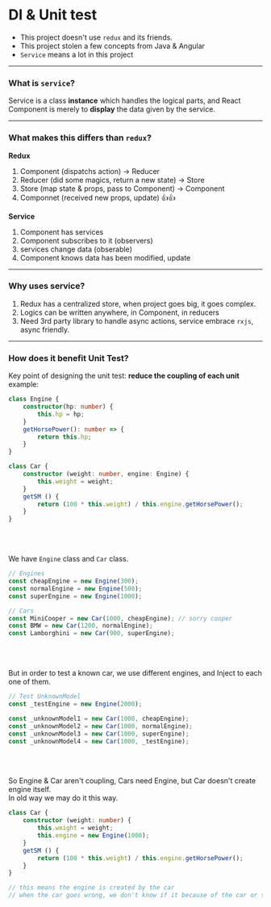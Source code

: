 # DI & Unit test
- This project doesn't use `redux` and its friends.
- This project stolen a few concepts from Java & Angular
- `Service` means a lot in this project

----
### What is `service`?
Service is a class **instance** which handles the logical parts, and React Component is merely to **display** the data given by the service. 

---- 
### What makes this differs than `redux`?
**Redux**  
1. Component (dispatchs action)  -> Reducer
2. Reducer (did some magics, return a new state)  -> Store
3. Store (map state & props, pass to Component)  -> Component
4. Componnet (received new props, update) 👍👍

**Service**
1. Component has services
2. Component subscribes to it (observers)
3. services change data (obserable)
4. Component knows data has been modified, update

----
### Why uses service? 
1. Redux has a centralized store, when project goes big, it goes complex. 
2. Logics can be written anywhere, in Component, in reducers
3. Need 3rd party library to handle async actions, service embrace `rxjs`, async friendly.

----
### How does it benefit Unit Test?
Key point of designing the unit test: **reduce the coupling of each unit**  
example: 
```typescript
class Engine {
    constructor(hp: number) {
        this.hp = hp;
    }
    getHorsePower(): number => {
        return this.hp;
    }
}

class Car {
    constructor (weight: number, engine: Engine) {
        this.weight = weight;
    }
    getSM () {
        return (100 * this.weight) / this.engine.getHorsePower();
    }
}
```
<br/> 
<br /> 

We have `Engine` class and `Car` class.
```javascript
// Engines
const cheapEngine = new Engine(300);
const normalEngine = new Engine(500);
const superEngine = new Engine(1000);

// Cars
const MiniCooper = new Car(1000, cheapEngine); // sorry cooper
const BMW = new Car(1200, normalEngine);
const Lamborghini = new Car(900, superEngine);
```
<br/> 
<br /> 

But in order to test a known car, we use different engines, and Inject to each one of them.
```javascript
// Test UnknownModel
const _testEngine = new Engine(2000);

const _unknownModel1 = new Car(1000, cheapEngine);
const _unknownModel2 = new Car(1000, normalEngine);
const _unknownModel3 = new Car(1000, superEngine);
const _unknownModel4 = new Car(1000, _testEngine);
```
<br/> 
<br /> 

So Engine & Car aren't coupling, Cars need Engine, but Car doesn't create engine itself.  
In old way we may do it this way.
```typescript
class Car {
    constructor (weight: number) {
        this.weight = weight;
        this.engine = new Engine(1000);
    }
    getSM () {
        return (100 * this.weight) / this.engine.getHorsePower();
    }
}

// this means the engine is created by the car
// when the car goes wrong, we don't know if it because of the car or the engine
```